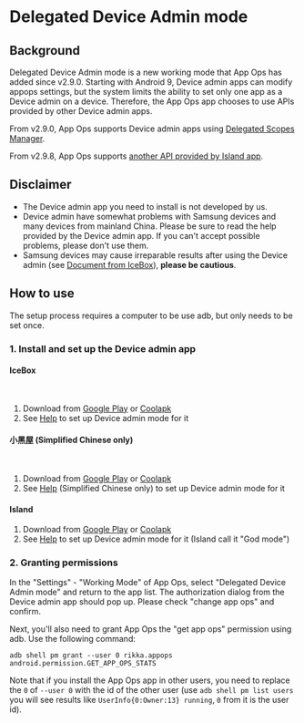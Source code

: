 # Delegated Device Admin mode

## Background

Delegated Device Admin mode is a new working mode that App Ops has added since v2.9.0. Starting with Android 9, Device admin apps can modify appops settings, but the system limits the ability to set only one app as a Device admin on a device. Therefore, the App Ops app chooses to use APIs provided by other Device admin apps.

From v2.9.0, App Ops supports Device admin apps using [Delegated Scopes Manager](https://github.com/heruoxin/Delegated-Scopes-Manager).

From v2.9.8, App Ops supports [another API provided by Island app](https://island.oasisfeng.com/api).

## Disclaimer

* The Device admin app you need to install is not developed by us.
* Device admin have somewhat problems with Samsung devices and many devices from mainland China. Please be sure to read the help provided by the Device admin app. If you can't accept possible problems, please don't use them.
* Samsung devices may cause irreparable results after using the Device admin (see [Document from IceBox](https://iceboxdoc.catchingnow.com/Device%20Owner%20%E4%B8%89%E6%98%9F%E7%89%B9%E5%88%AB%E8%AF%B4%E6%98%8E)), **please be cautious**.

## How to use

The setup process requires a computer to be use adb, but only needs to be set once.

### 1. Install and set up the Device admin app

#### IceBox
  
1. Download from [Google Play](https://play.google.com/store/apps/details?id=com.catchingnow.icebox) or [Coolapk](https://www.coolapk.com/apk/com.catchingnow.icebox)
2. See [Help](https://iceboxdoc.catchingnow.com/Device%20Owner%20(Non%20Root)%20Setup) to set up Device admin mode for it

#### 小黑屋 (Simplified Chinese only)
  
1. Download from [Google Play](https://play.google.com/store/apps/details?id=web1n.stopapp) or [Coolapk](https://www.coolapk.com/apk/web1n.stopapp )
2. See [Help](https://github.com/web1n/Stopapp-Docs/blob/master/Device%20Owner%20%EF%BC%88%E5%85%8D%20root%EF%BC%89%E6%A8%A1%E5%BC%8F%E8%AE%BE%E7%BD%AE.md) (Simplified Chinese only) to set up Device admin mode for it

#### Island

1. Download from [Google Play](https://play.google.com/store/apps/details?id=https://island.oasisfeng.com/setup) or [Coolapk](https://www.coolapk.com/apk/https://island.oasisfeng.com/setup)
2. See [Help](https://island.oasisfeng.com/setup) to set up Device admin mode for it (Island call it "God mode")

### 2. Granting permissions

In the "Settings" - "Working Mode" of App Ops, select "Delegated Device Admin mode" and return to the app list. The authorization dialog from the Device admin app should pop up. Please check "change app ops" and confirm.

Next, you'll also need to grant App Ops the "get app ops" permission using adb. Use the following command:

```
adb shell pm grant --user 0 rikka.appops android.permission.GET_APP_OPS_STATS
```

Note that if you install the App Ops app in other users, you need to replace the `0` of `--user 0` with the id of the other user (use `adb shell pm list users` you will see results like `UserInfo{0:Owner:13} running`, `0` from it is the user id).